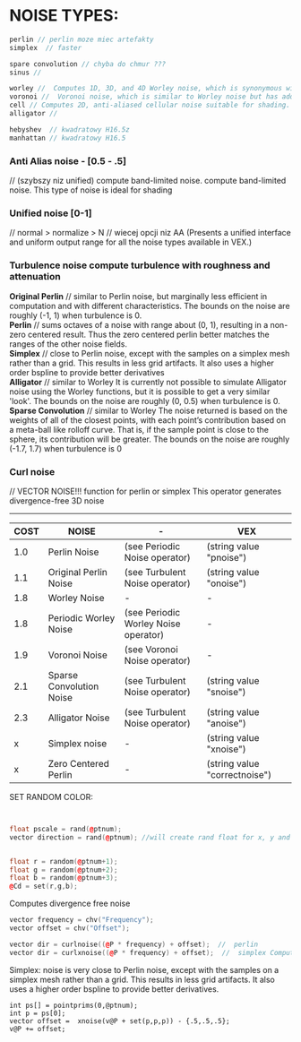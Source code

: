 # NOISE TYPES:
```cpp
perlin // perlin moze miec artefakty 
simplex  // faster

spare convolution // chyba do chmur ???
sinus //

worley //  Computes 1D, 3D, and 4D Worley noise, which is synonymous with "cell noise".
voronoi //  Voronoi noise, which is similar to Worley noise but has additional control over jittering.
cell // Computes 2D, anti-aliased cellular noise suitable for shading.
alligator //

hebyshev  // kwadratowy H16.5z
manhattan // kwadratowy H16.5
```
### Anti Alias noise  - [0.5 - .5]  
// (szybszy niz unified) compute band-limited noise.
compute band-limited noise. This type of noise is ideal for shading

### Unified noise [0-1]  
// normal > normalize > N  // wiecej opcji niz AA   (Presents a unified interface and uniform output range for all the noise types available in VEX.)

### Turbulence noise compute turbulence with roughness and attenuation

**Original Perlin** // similar to Perlin noise, but marginally less efficient in computation and with different characteristics. The bounds on the noise are roughly (-1, 1) when turbulence is 0.  
**Perlin** // sums octaves of a noise with range about (0, 1), resulting in a non-zero centered result. Thus the zero centered perlin better matches the ranges of the other noise fields.  
**Simplex** // close to Perlin noise, except with the samples on a simplex mesh rather than a grid. This results in less grid artifacts. It also uses a higher order bspline to provide better derivatives  
**Alligator** // similar to Worley It is currently not possible to simulate Alligator noise using the Worley functions, but it is possible to get a very similar 'look'. The bounds on the noise are roughly (0, 0.5) when turbulence is 0.  
**Sparse Convolution** // similar to Worley The noise returned is based on the weights of all of the closest points, with each point’s contribution based on a meta-ball like rolloff curve. That is, if the sample point is close to the sphere, its contribution will be greater. The bounds on the noise are roughly (-1.7, 1.7) when turbulence is 0  

### Curl noise
// VECTOR NOISE!!!  function for perlin or simplex This operator generates divergence-free 3D noise  

---

COST | NOISE | - | VEX
--- | --- | --- | --- 
1.0 | Perlin Noise | (see Periodic  Noise operator) | (string value "pnoise")
1.1 | Original Perlin Noise | (see Turbulent Noise operator) | (string value "onoise")
1.8 | Worley Noise | - | -
1.8 | Periodic Worley Noise | (see Periodic Worley Noise operator) | -
1.9 | Voronoi Noise | (see Voronoi   Noise operator) | -
2.1 | Sparse Convolution Noise | (see Turbulent Noise operator) | (string value "snoise")
2.3 | Alligator Noise | (see Turbulent Noise operator) | (string value "anoise")
x | Simplex noise | - | (string value "xnoise")
x |Zero Centered Perlin | - | (string value "correctnoise")

           
SET RANDOM COLOR: 
```cpp


float pscale = rand(@ptnum);
vector direction = rand(@ptnum); //will create rand float for x, y and z direction


float r = random(@ptnum+1);
float g = random(@ptnum+2);
float b = random(@ptnum+3);
@Cd = set(r,g,b);
```
Computes divergence free noise
```cpp
vector frequency = chv("Frequency");
vector offset = chv("Offset");

vector dir = curlnoise((@P * frequency) + offset);  //  perlin
vector dir = curlxnoise((@P * frequency) + offset);  //  simplex Computes a divergence free vector field based on the cross product of the derivatives of two simplex noise functions.
```
Simplex: noise is very close to Perlin noise, except with the samples on a simplex mesh rather than a grid. This results in less grid artifacts. It also uses a higher order bspline to provide better derivatives.
```
int ps[] = pointprims(0,@ptnum);
int p = ps[0];
vector offset =  xnoise(v@P + set(p,p,p)) - {.5,.5,.5};
v@P += offset;
```

